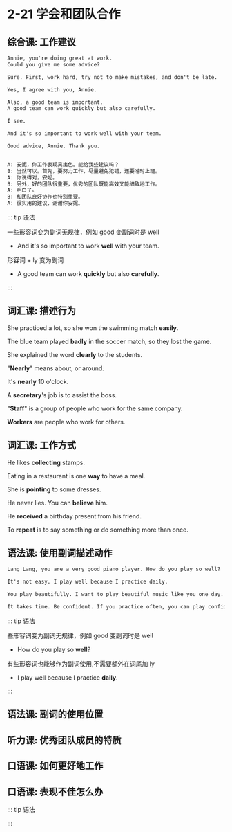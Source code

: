 # 2-21 学会和团队合作

## 综合课: 工作建议

```txt
Annie, you're doing great at work.
Could you give me some advice?

Sure. First, work hard, try not to make mistakes, and don't be late.

Yes, I agree with you, Annie.

Also, a good team is important.
A good team can work quickly but also carefully.

I see.

And it's so important to work well with your team.

Good advice, Annie. Thank you.


A: 安妮，你工作表现真出色。能给我些建议吗？
B: 当然可以。首先，要努力工作，尽量避免犯错，还要准时上班。
A: 你说得对，安妮。
B: 另外，好的团队很重要，优秀的团队既能高效又能细致地工作。
A: 明白了。
B: 和团队良好协作也特别重要。
A: 很实用的建议，谢谢你安妮。
```

::: tip 语法

一些形容词变为副词无规律，例如 good 变副词时是 well

- And it's so important to work **well** with your team.

形容词 + ly 变为副词

- A good team can work **quickly** but also **carefully**.

:::

## 词汇课: 描述行为

She practiced a lot, so she won the swimming match **easily**.

The blue team played **badly** in the soccer match, so they lost the game.

She explained the word **clearly** to the students.

"**Nearly**" means about, or around.

It's **nearly** 10 o'clock.

A **secretary**'s job is to assist the boss.

"**Staff**" is a group of people who work for the same company.

**Workers** are people who work for others.

## 词汇课: 工作方式

He likes **collecting** stamps.

Eating in a restaurant is one **way** to have a meal.

She is **pointing** to some dresses.

He never lies. You can **believe** him.

He **received** a birthday present from his friend.

To **repeat** is to say something or do something more than once.

## 语法课: 使用副词描述动作

```txt
Lang Lang, you are a very good piano player. How do you play so well?

It's not easy. I play well because I practice daily.

You play beautifully. I want to play beautiful music like you one day.

It takes time. Be confident. If you practice often, you can play confidently.

```

::: tip 语法

些形容词变为副词无规律，例如 good 变副词时是 well

- How do you play so **well**?

有些形容词也能够作为副词使用,不需要额外在词尾加 ly

- I play well because I practice **daily**.

:::

## 语法课: 副词的使用位置

## 听力课: 优秀团队成员的特质

## 口语课: 如何更好地工作

## 口语课: 表现不佳怎么办

::: tip 语法

:::
